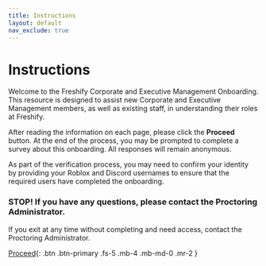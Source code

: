 ```yaml
---
title: Instructions
layout: default
nav_exclude: true
---
```


# Instructions

Welcome to the Freshify Corporate and Executive Management Onboarding. This resource is designed to assist new Corporate and Executive Management members, as well as existing staff, in understanding their roles at Freshify.

After reading the information on each page, please click the **Proceed** button. At the end of the process, you may be prompted to complete a survey about this onboarding. All responses will remain anonymous.

As part of the verification process, you may need to confirm your identity by providing your Roblox and Discord usernames to ensure that the required users have completed the onboarding.

### STOP! If you have any questions, please contact the Proctoring Administrator.
If you exit at any time without completing and need access, contact the Proctoring Administrator.

[Proceed](#firstpage.md){: .btn .btn-primary .fs-5 .mb-4 .mb-md-0 .mr-2 }

